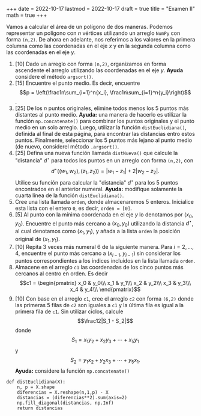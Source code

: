 +++
date      = 2022-10-17
lastmod   = 2022-10-17
draft     = true
title     = "Examen II"
math      = true
+++

Vamos a calcular el área de un polígono de dos maneras. Podemos representar un polígono con $n$ vértices utilizando un arreglo `NumPy` con forma `(n,2)`. De ahora en adelante, nos referimos a los valores en la primera columna como las coordenadas en el eje $x$ y en la segunda columna como las coordenadas en el eje $y$.


1. [10] Dado un arreglo con forma `(n,2)`, organizamos en forma ascendente el arreglo utilizando las coordenadas en el eje $y$. **Ayuda** considere el método `argsort()`.
2. [15] Encuentre el punto medio. Es decir, encuentre $$p = \left(\frac1n\sum_{i=1}^n{x_i}, \frac1n\sum_{i=1}^n{y_i}\right)$$.
3. [25] De los $n$ puntos originales, elimine todos menos los 5 puntos más distantes al punto medio. **Ayuda:** una manera de hacerlo es utilizar la función `np.concatenate()` para combinar los puntos originales y el punto medio en un solo arreglo. Luego, utilizar la función `distEuclidiana()`, definida al final de esta página, para encontrar las distancias entro estos puntos. Finalmente, seleccionar los 5 puntos más lejano al punto medio (de nuevo, considerel método `.argsort()`. 
4. [25] Defina una nueva función llamada `distNueva()` que calcule la "distancia" $d^{\star}$ para todos los puntos en un arreglo con forma `(n,2)`, con $$d^{\star}( (w_1,w_2) , (z_1,z_2)) = |w_1-z_1| + 2|w_2-z_2|.$$ Utilice su función para calcular la "distancia" $d^{\star}$ para los 5 puntos encontrados en el anterior numeral. **Ayuda:** modifique solamente la cuarta línea de la función `distEuclidiana()`.
5. Cree una lista llamada `orden`, donde almacenaremos $5$ enteros. Inicialice esta lista con el entero `0`, es decir, `orden = [0]`.
6. [5] Al punto con la mínima coordenada en el eje $y$ lo denotamos por $(x_0,y_0)$.  Encuentre el punto más cercano a $(x_0,y_0)$ utilizando la distancia $d^{\star}$, al cual denotamos como $(x_1,y_1)$, y añada a la lista `orden` la posición original de $(x_1,y_1)$. 
7. [10] Repita 3 veces más numeral 6 de la siguiente manera. Para $i = 2,\ldots,4$, encuentre el punto más cercano a $(x_{i-1},y_{i-1})$ sin considerar los puntos correspondientes a los índices incluidos en la lista llamada `orden`.
8. Almacene en el arreglo `c1` las coordenadas de los cinco puntos más cercanos al centro en orden. Es decir $$c1 = \begin{pmatrix}
x_0 & y_0\\\
x_1 & y_1\\\
x_2 & y_2\\\
x_3 & y_3\\\
x_4 & y_4\\\ 
\end{pmatrix}$$
9. [10] Con base en el arreglo `c1`, cree el arreglo `c2` con forma `(6,2)` donde las primeras 5 filas de `c2` son iguales a `c1` y la última fila es igual a la primera fila de `c1`. Sin utilizar ciclos, calcule $$\frac12|S_1 - S_2|$$ donde $$S_1 = x_1y_2 + x_2y_3 + \cdots+ x_5y_1$$ y $$S_2 = y_1x_2 + y_2x_3 + \cdots + y_5x_1.$$ **Ayuda:** considere la función `np.concatenate()`


```{python}
def distEuclidiana(X):
    n, p = X.shape
    diferencias = X.reshape(n,1,p) - X
    distancias = (diferencias**2).sum(axis=2)
    np.fill_diagonal(distancias, np.Inf)
    return distancias
```

